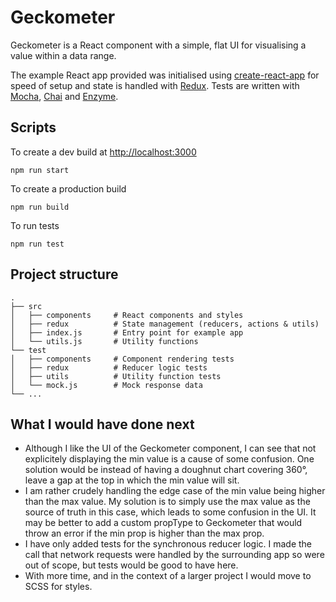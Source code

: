 # Geckometer

Geckometer is a React component with a simple, flat UI for visualising a value within a data range.

The example React app provided was initialised using [create-react-app](https://github.com/facebookincubator/create-react-app) for speed of setup and state is handled with [Redux](https://github.com/reactjs/redux). Tests are written with [Mocha](https://mochajs.org/), [Chai](http://chaijs.com/) and [Enzyme](https://github.com/airbnb/enzyme).

## Scripts

To create a dev build at [http://localhost:3000](http://localhost:3000)

```
npm run start
```

To create a production build

```
npm run build
```

To run tests

```
npm run test
```

## Project structure

```
.
├── src
│   ├── components     # React components and styles
│   ├── redux	       # State management (reducers, actions & utils)
│   ├── index.js       # Entry point for example app
│   └── utils.js       # Utility functions
└── test
│   ├── components     # Component rendering tests
│   ├── redux	       # Reducer logic tests
│   ├── utils          # Utility function tests
│   └── mock.js        # Mock response data
└── ...
```

## What I would have done next

* Although I like the UI of the Geckometer component, I can see that not explicitely displaying the min value is a cause of some confusion. One solution would be instead of having a doughnut chart covering 360°, leave a gap at the top in which the min value will sit.
* I am rather crudely handling the edge case of the min value being higher than the max value. My solution is to simply use the max value as the source of truth in this case, which leads to some confusion in the UI. It may be better to add a custom propType to Geckometer that would throw an error if the min prop is higher than the max prop.
* I have only added tests for the synchronous reducer logic. I made the call that network requests were handled by the surrounding app so were out of scope, but tests would be good to have here.
* With more time, and in the context of a larger project I would move to SCSS for styles.